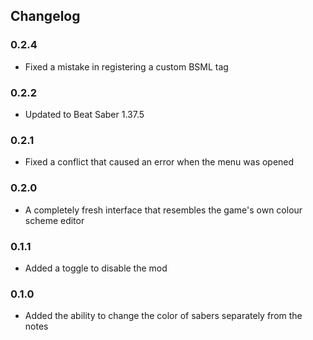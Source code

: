 ## Changelog

### 0.2.4
- Fixed a mistake in registering a custom BSML tag

### 0.2.2
- Updated to Beat Saber 1.37.5

### 0.2.1
- Fixed a conflict that caused an error when the menu was opened

### 0.2.0
- A completely fresh interface that resembles the game's own colour scheme editor

### 0.1.1
- Added a toggle to disable the mod

### 0.1.0
- Added the ability to change the color of sabers separately from the notes